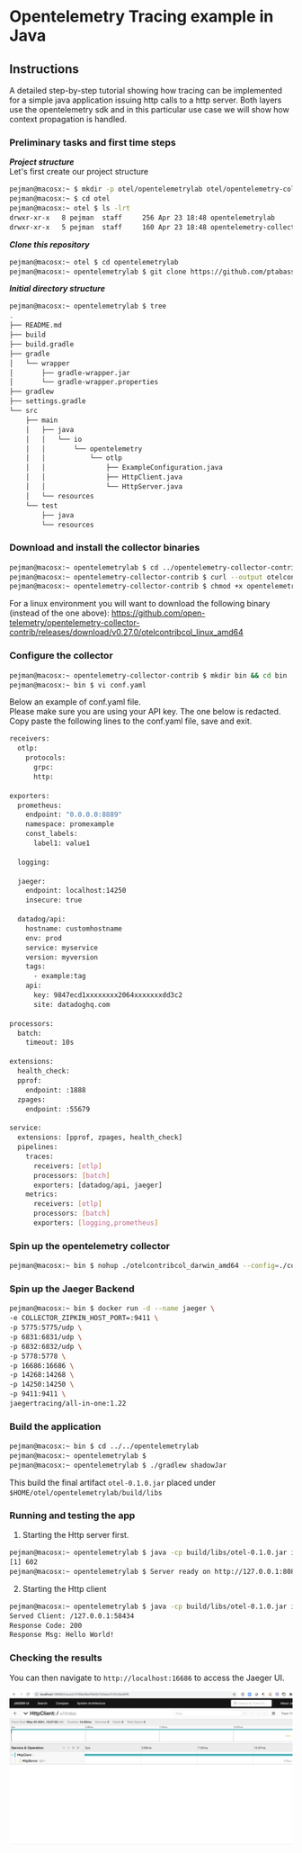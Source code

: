 # Opentelemetry Tracing example in Java

## Instructions


A detailed step-by-step tutorial showing how tracing can be implemented for a simple java application 
issuing http calls to a http server. Both layers use the opentelemetry sdk and in this particular use case 
we will show how context propagation is handled.   


### Preliminary tasks and first time steps


***Project structure***
<br>
Let's first create our project structure

```sh
pejman@macosx:~ $ mkdir -p otel/opentelemetrylab otel/opentelemetry-collector-contrib
pejman@macosx:~ $ cd otel
pejman@macosx:~ otel $ ls -lrt
drwxr-xr-x   8 pejman  staff     256 Apr 23 18:48 opentelemetrylab
drwxr-xr-x   5 pejman  staff     160 Apr 23 18:48 opentelemetry-collector-contrib
```

***Clone this repository***

```sh
pejman@macosx:~ otel $ cd opentelemetrylab
pejman@macosx:~ opentelemetrylab $ git clone https://github.com/ptabasso2/opentelemetry-java-sampleapp.git
```


***Initial directory structure***

```sh
pejman@macosx:~ opentelemetrylab $ tree
.
├── README.md
├── build
├── build.gradle
├── gradle
│   └── wrapper
│       ├── gradle-wrapper.jar
│       └── gradle-wrapper.properties
├── gradlew
├── settings.gradle
└── src
    ├── main
    │   ├── java
    │   │   └── io
    │   │       └── opentelemetry
    │   │           └── otlp
    │   │               ├── ExampleConfiguration.java
    │   │               ├── HttpClient.java
    │   │               └── HttpServer.java
    │   └── resources
    └── test
        ├── java
        └── resources

```


### Download and install the collector binaries


```sh
pejman@macosx:~ opentelemetrylab $ cd ../opentelemetry-collector-contrib
pejman@macosx:~ opentelemetry-collector-contrib $ curl --output otelcontribcol_darwin_amd64 -O -L https://github.com/open-telemetry/opentelemetry-collector-contrib/releases/download/v0.27.0/otelcontribcol_darwin_amd64
pejman@macosx:~ opentelemetry-collector-contrib $ chmod +x opentelemetry-collector-contrib
```
For a linux environment you will want to download the following binary (instead of the one above):
https://github.com/open-telemetry/opentelemetry-collector-contrib/releases/download/v0.27.0/otelcontribcol_linux_amd64

### Configure the collector

```sh
pejman@macosx:~ opentelemetry-collector-contrib $ mkdir bin && cd bin
pejman@macosx:~ bin $ vi conf.yaml
```


Below an example of conf.yaml file.
<br>Please make sure you are using your API key. The one below is redacted. 
<br>Copy paste the following lines to the conf.yaml file, save and exit. 

```sh
receivers:
  otlp:
    protocols:
      grpc:
      http:

exporters:
  prometheus:
    endpoint: "0.0.0.0:8889"
    namespace: promexample
    const_labels:
      label1: value1
  
  logging:

  jaeger:
    endpoint: localhost:14250
    insecure: true
    
  datadog/api:
    hostname: customhostname
    env: prod
    service: myservice
    version: myversion
    tags:
      - example:tag
    api:
      key: 9847ecd1xxxxxxxx2064xxxxxxxdd3c2
      site: datadoghq.com

processors:
  batch:
    timeout: 10s

extensions:
  health_check:
  pprof:
    endpoint: :1888
  zpages:
    endpoint: :55679

service:
  extensions: [pprof, zpages, health_check]
  pipelines:
    traces:
      receivers: [otlp]
      processors: [batch]
      exporters: [datadog/api, jaeger]
    metrics:
      receivers: [otlp]
      processors: [batch]
      exporters: [logging,prometheus]

```

### Spin up the opentelemetry collector

```sh
pejman@macosx:~ bin $ nohup ./otelcontribcol_darwin_amd64 --config=./conf.yaml &
```

### Spin up the Jaeger Backend 

```sh
pejman@macosx:~ bin $ docker run -d --name jaeger \
-e COLLECTOR_ZIPKIN_HOST_PORT=:9411 \
-p 5775:5775/udp \
-p 6831:6831/udp \
-p 6832:6832/udp \
-p 5778:5778 \
-p 16686:16686 \
-p 14268:14268 \
-p 14250:14250 \
-p 9411:9411 \
jaegertracing/all-in-one:1.22
```


### Build the application

```sh
pejman@macosx:~ bin $ cd ../../opentelemetrylab
pejman@macosx:~ opentelemetrylab $
pejman@macosx:~ opentelemetrylab $ ./gradlew shadowJar
```

This build the final artifact `otel-0.1.0.jar` placed under `$HOME/otel/opentelemetrylab/build/libs`


### Running and testing the app
 
1. Starting the Http server first.
```sh
pejman@macosx:~ opentelemetrylab $ java -cp build/libs/otel-0.1.0.jar io.opentelemetry.otlp.HttpServer &
[1] 602
pejman@macosx:~ opentelemetrylab $ Server ready on http://127.0.0.1:8080
```

2. Starting the Http client 
```sh
pejman@macosx:~ opentelemetrylab $ java -cp build/libs/otel-0.1.0.jar io.opentelemetry.otlp.HttpClient
Served Client: /127.0.0.1:58434
Response Code: 200
Response Msg: Hello World!
```

### Checking the results

You can then navigate to `http://localhost:16686` to access the Jaeger UI.

<img src="img/OtelJaegerexample1.png" width="720" />



